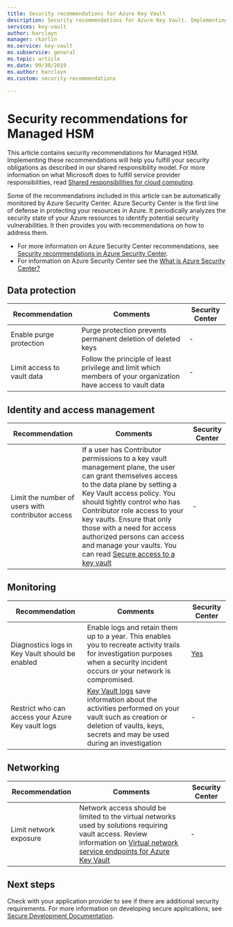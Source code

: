 ```yaml
---
title: Security recommendations for Azure Key Vault
description: Security recommendations for Azure Key Vault. Implementing this guidance will help you fulfill your security obligations as described in our shared responsibility model
services: key-vault
author: barclayn
manager: rkarlin
ms.service: key-vault
ms.subservice: general
ms.topic: article
ms.date: 09/30/2019
ms.author: barclayn
ms.custom: security-recommendations

---
```


# Security recommendations for Managed HSM

This article contains security recommendations for Managed HSM. Implementing these recommendations will help you fulfill your security obligations as described in our shared responsibility model. For more information on what Microsoft does to fulfill service provider responsibilities, read [Shared responsibilities for cloud computing](https://gallery.technet.microsoft.com/Shared-Responsibilities-81d0ff91).

Some of the recommendations included in this article can be automatically monitored by Azure Security Center. Azure Security Center is the first line of defense in protecting your resources in Azure. It periodically analyzes the security state of your Azure resources to identify potential security vulnerabilities. It then provides you with recommendations on how to address them.

- For more information on Azure Security Center recommendations, see [Security recommendations in Azure Security Center](../security-center/security-center-recommendations.md).
- For information on Azure Security Center see the [What is Azure Security Center?](../security-center/security-center-intro.md)

## Data protection

| Recommendation | Comments | Security Center |
|-|----|--|
|Enable purge protection | Purge protection prevents permanent deletion of deleted keys |  - |
| Limit access to vault data  | Follow the principle of least privilege and limit which members of your organization have access to vault data |  - |

## Identity and access management

| Recommendation | Comments | Security Center |
|-|----|--|
| Limit the number of users with contributor access | If a user has Contributor permissions to a key vault management plane, the user can grant themselves access to the data plane by setting a Key Vault access policy. You should tightly control who has Contributor role access to your key vaults. Ensure that only those with a need for access authorized persons can access and manage your vaults. You can read [Secure access to a key vault](key-vault-secure-your-key-vault.md) | - |

## Monitoring

| Recommendation | Comments | Security Center |
|-|----|--|
 Diagnostics logs in Key Vault should be enabled | Enable logs and retain them up to a year. This enables you to recreate activity trails for investigation purposes when a security incident occurs or your network is compromised. | [Yes](../security-center/security-center-identity-access.md) |
| Restrict who can access your Azure Key vault logs | [Key Vault logs](key-vault-logging.md) save information about the activities performed on your vault such as creation or deletion of vaults, keys, secrets and may be used during an investigation |  - |

## Networking

| Recommendation | Comments | Security Center |
|-|----|--|
|Limit network exposure | Network access should be limited to the virtual networks used by solutions requiring vault access. Review information on [Virtual network service endpoints for Azure Key Vault](key-vault-overview-vnet-service-endpoints.md) | - |

## Next steps

Check with your application provider to see if there are additional security requirements. For more information on developing secure applications, see [Secure Development Documentation](../security/fundamentals/abstract-develop-secure-apps.md).
